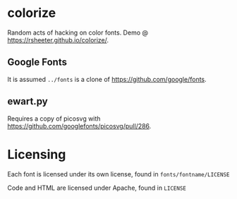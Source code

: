 # colorize
Random acts of hacking on color fonts. Demo @ https://rsheeter.github.io/colorize/.

## Google Fonts

It is assumed `../fonts` is a clone of https://github.com/google/fonts.

## ewart.py

Requires a copy of picosvg with https://github.com/googlefonts/picosvg/pull/286.

# Licensing

Each font is licensed under its own license, found in `fonts/fontname/LICENSE`

Code and HTML are licensed under Apache, found in `LICENSE`
